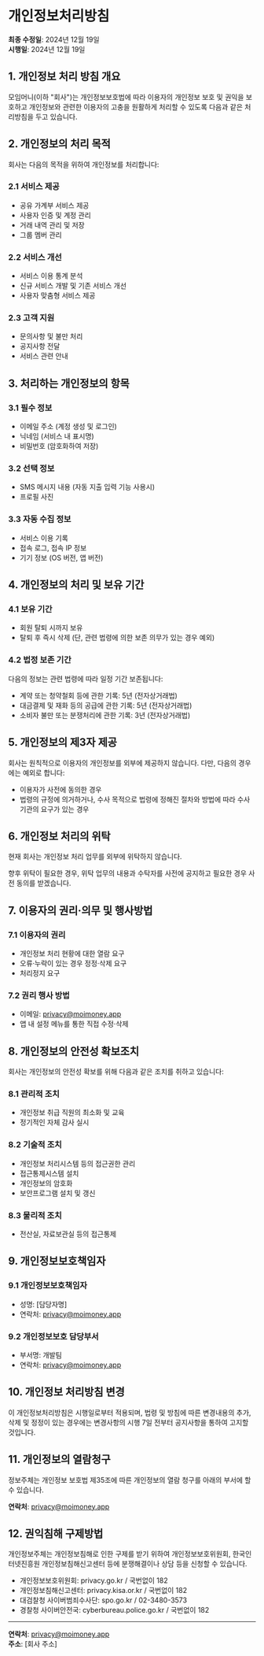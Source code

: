 # 개인정보처리방침

**최종 수정일**: 2024년 12월 19일  
**시행일**: 2024년 12월 19일

## 1. 개인정보 처리 방침 개요

모임머니(이하 "회사")는 개인정보보호법에 따라 이용자의 개인정보 보호 및 권익을 보호하고 개인정보와 관련한 이용자의 고충을 원활하게 처리할 수 있도록 다음과 같은 처리방침을 두고 있습니다.

## 2. 개인정보의 처리 목적

회사는 다음의 목적을 위하여 개인정보를 처리합니다:

### 2.1 서비스 제공
- 공유 가계부 서비스 제공
- 사용자 인증 및 계정 관리
- 거래 내역 관리 및 저장
- 그룹 멤버 관리

### 2.2 서비스 개선
- 서비스 이용 통계 분석
- 신규 서비스 개발 및 기존 서비스 개선
- 사용자 맞춤형 서비스 제공

### 2.3 고객 지원
- 문의사항 및 불만 처리
- 공지사항 전달
- 서비스 관련 안내

## 3. 처리하는 개인정보의 항목

### 3.1 필수 정보
- 이메일 주소 (계정 생성 및 로그인)
- 닉네임 (서비스 내 표시명)
- 비밀번호 (암호화하여 저장)

### 3.2 선택 정보
- SMS 메시지 내용 (자동 지출 입력 기능 사용시)
- 프로필 사진

### 3.3 자동 수집 정보
- 서비스 이용 기록
- 접속 로그, 접속 IP 정보
- 기기 정보 (OS 버전, 앱 버전)

## 4. 개인정보의 처리 및 보유 기간

### 4.1 보유 기간
- 회원 탈퇴 시까지 보유
- 탈퇴 후 즉시 삭제 (단, 관련 법령에 의한 보존 의무가 있는 경우 예외)

### 4.2 법정 보존 기간
다음의 정보는 관련 법령에 따라 일정 기간 보존됩니다:
- 계약 또는 청약철회 등에 관한 기록: 5년 (전자상거래법)
- 대금결제 및 재화 등의 공급에 관한 기록: 5년 (전자상거래법)
- 소비자 불만 또는 분쟁처리에 관한 기록: 3년 (전자상거래법)

## 5. 개인정보의 제3자 제공

회사는 원칙적으로 이용자의 개인정보를 외부에 제공하지 않습니다. 다만, 다음의 경우에는 예외로 합니다:

- 이용자가 사전에 동의한 경우
- 법령의 규정에 의거하거나, 수사 목적으로 법령에 정해진 절차와 방법에 따라 수사기관의 요구가 있는 경우

## 6. 개인정보 처리의 위탁

현재 회사는 개인정보 처리 업무를 외부에 위탁하지 않습니다.

향후 위탁이 필요한 경우, 위탁 업무의 내용과 수탁자를 사전에 공지하고 필요한 경우 사전 동의를 받겠습니다.

## 7. 이용자의 권리·의무 및 행사방법

### 7.1 이용자의 권리
- 개인정보 처리 현황에 대한 열람 요구
- 오류·누락이 있는 경우 정정·삭제 요구
- 처리정지 요구

### 7.2 권리 행사 방법
- 이메일: privacy@moimoney.app
- 앱 내 설정 메뉴를 통한 직접 수정·삭제

## 8. 개인정보의 안전성 확보조치

회사는 개인정보의 안전성 확보를 위해 다음과 같은 조치를 취하고 있습니다:

### 8.1 관리적 조치
- 개인정보 취급 직원의 최소화 및 교육
- 정기적인 자체 감사 실시

### 8.2 기술적 조치
- 개인정보 처리시스템 등의 접근권한 관리
- 접근통제시스템 설치
- 개인정보의 암호화
- 보안프로그램 설치 및 갱신

### 8.3 물리적 조치
- 전산실, 자료보관실 등의 접근통제

## 9. 개인정보보호책임자

### 9.1 개인정보보호책임자
- 성명: [담당자명]
- 연락처: privacy@moimoney.app

### 9.2 개인정보보호 담당부서
- 부서명: 개발팀
- 연락처: privacy@moimoney.app

## 10. 개인정보 처리방침 변경

이 개인정보처리방침은 시행일로부터 적용되며, 법령 및 방침에 따른 변경내용의 추가, 삭제 및 정정이 있는 경우에는 변경사항의 시행 7일 전부터 공지사항을 통하여 고지할 것입니다.

## 11. 개인정보의 열람청구

정보주체는 개인정보 보호법 제35조에 따른 개인정보의 열람 청구를 아래의 부서에 할 수 있습니다.

**연락처**: privacy@moimoney.app

## 12. 권익침해 구제방법

개인정보주체는 개인정보침해로 인한 구제를 받기 위하여 개인정보보호위원회, 한국인터넷진흥원 개인정보침해신고센터 등에 분쟁해결이나 상담 등을 신청할 수 있습니다.

- 개인정보보호위원회: privacy.go.kr / 국번없이 182
- 개인정보침해신고센터: privacy.kisa.or.kr / 국번없이 182
- 대검찰청 사이버범죄수사단: spo.go.kr / 02-3480-3573
- 경찰청 사이버안전국: cyberbureau.police.go.kr / 국번없이 182

---

**연락처**: privacy@moimoney.app  
**주소**: [회사 주소]
